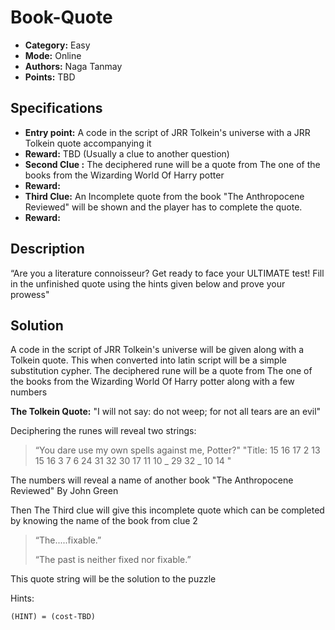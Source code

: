 # Book-Quote

* **Category:** Easy
* **Mode:** Online
* **Authors:** Naga Tanmay
* **Points:** TBD

## Specifications

* **Entry point:** A code in the script of JRR Tolkein's universe with a JRR Tolkein quote accompanying it
* **Reward:** TBD (Usually a clue to another question)
* **Second Clue :** The deciphered rune will be a quote from The one of the books from the Wizarding World Of Harry potter
* **Reward:**
* **Third Clue:** An Incomplete quote from the book "The Anthropocene Reviewed" will be shown and the player has to complete the quote.
* **Reward:**

## Description

“Are you a literature connoisseur? Get ready to face your ULTIMATE test! Fill in the unfinished quote using the hints given below and prove your prowess"

## Solution

A code in the script of JRR Tolkein's universe will be given along with a Tolkein quote. This when converted into latin script will be a simple substitution cypher.
The deciphered rune will be a quote from The one of the books from the Wizarding World Of Harry potter along with a few numbers

**The Tolkein Quote:** "I will not say: do not weep; for not all tears are an evil"

Deciphering the runes will reveal two strings:

> “You dare use my own spells against me, Potter?"
> "Title: 15 16 17 2 13 15 16 3 7 6 24 31 32 30 17 11 10 _ 29 32 _ 10 14 "

The numbers will reveal a name of another book "The Anthropocene Reviewed" By John Green

Then The Third clue will give this incomplete quote which can be completed by knowing the name of the book from clue 2

> “The.....fixable.”
>
> “The past is neither fixed nor fixable.”

This quote string will be the solution to the puzzle

Hints:

    (HINT) = (cost-TBD)
